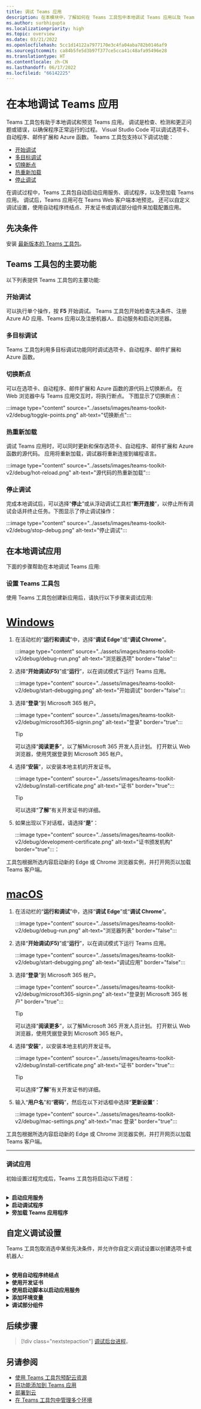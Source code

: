 ```yaml
---
title: 调试 Teams 应用
description: 在本模块中，了解如何在 Teams 工具包中本地调试 Teams 应用以及 Teams 工具包的主要功能
ms.author: surbhigupta
ms.localizationpriority: high
ms.topic: overview
ms.date: 03/21/2022
ms.openlocfilehash: 5cc1d14122a7977170e3c4fa04aba782b0146af9
ms.sourcegitcommit: ca84b5fe5d3b97f377ce5cca41c48afa95496e28
ms.translationtype: HT
ms.contentlocale: zh-CN
ms.lasthandoff: 06/17/2022
ms.locfileid: "66142225"
---
```

# <a name="debug-your-teams-app-locally"></a>在本地调试 Teams 应用

Teams 工具包有助于本地调试和预览 Teams 应用。 调试是检查、检测和更正问题或错误，以确保程序正常运行的过程。 Visual Studio Code 可以调试选项卡、自动程序、邮件扩展和 Azure 函数。 Teams 工具包支持以下调试功能：

* [开始调试](#start-debugging)
* [多目标调试](#multi-target-debugging)
* [切换断点](#toggle-breakpoints)
* [热重新加载](#hot-reload)
* [停止调试](#stop-debugging)  

在调试过程中，Teams 工具包自动启动应用服务、调试程序，以及旁加载 Teams 应用。 调试后，Teams 应用可在 Teams Web 客户端本地预览。 还可以自定义调试设置，使用自动程序终结点、开发证书或调试部分组件来加载配置应用。

## <a name="prerequisite"></a>先决条件

安装 [最新版本的 Teams 工具包](https://marketplace.visualstudio.com/items?itemName=TeamsDevApp.ms-teams-vscode-extension)。

## <a name="key-features-of-teams-toolkit"></a>Teams 工具包的主要功能

以下列表提供 Teams 工具包的主要功能:

### <a name="start-debugging"></a>开始调试

可以执行单个操作，按 **F5** 开始调试。 Teams 工具包开始检查先决条件、注册 Azure AD 应用、Teams 应用以及注册机器人、启动服务和启动浏览器。

### <a name="multi-target-debugging"></a>多目标调试

Teams 工具包利用多目标调试功能同时调试选项卡、自动程序、邮件扩展和 Azure 函数。

### <a name="toggle-breakpoints"></a>切换断点

可以在选项卡、自动程序、邮件扩展和 Azure 函数的源代码上切换断点。 在 Web 浏览器中与 Teams 应用交互时，将执行断点。 下图显示了切换断点：

   :::image type="content" source="../assets/images/teams-toolkit-v2/debug/toggle-points.png" alt-text="切换断点":::

### <a name="hot-reload"></a>热重新加载

调试 Teams 应用时，可以同时更新和保存选项卡、自动程序、邮件扩展和 Azure 函数的源代码。 应用将重新加载，调试器将重新连接到编程语言。

   :::image type="content" source="../assets/images/teams-toolkit-v2/debug/hot-reload.png" alt-text="源代码的热重新加载":::

### <a name="stop-debugging"></a>停止调试

完成本地调试后，可以选择“**停止**”或从浮动调试工具栏“**断开连接**”，以停止所有调试会话并终止任务。下图显示了停止调试操作：

   :::image type="content" source="../assets/images/teams-toolkit-v2/debug/stop-debug.png" alt-text="停止调试":::

## <a name="debug-your-app-locally"></a>在本地调试应用

下面的步骤帮助在本地调试 Teams 应用:

### <a name="set-up-your-teams-toolkit"></a>设置 Teams 工具包

使用 Teams 工具包创建新应用后，请执行以下步骤来调试应用:

# <a name="windows"></a>[Windows](#tab/Windows)

1. 在活动栏的“**运行和调试**”中，选择“**调试 Edge**”或“**调试 Chrome**”。

   :::image type="content" source="../assets/images/teams-toolkit-v2/debug/debug-run.png" alt-text="浏览器选项" border="false":::

1. 选择“**开始调试(F5)**”或“**运行**”，以在调试模式下运行 Teams 应用。

   :::image type="content" source="../assets/images/teams-toolkit-v2/debug/start-debugging.png" alt-text="开始调试" border="false":::

3. 选择“**登录**”到 Microsoft 365 帐户。

   :::image type="content" source="../assets/images/teams-toolkit-v2/debug/microsoft365-signin.png" alt-text="登录" border="true":::

   > [!TIP]
   > 可以选择“**阅读更多**”，以了解Microsoft 365 开发人员计划。 打开默认 Web 浏览器，使用凭据登录到 Microsoft 365 帐户。

4. 选择“**安装**”，以安装本地主机的开发证书。

    :::image type="content" source="../assets/images/teams-toolkit-v2/debug/install-certificate.png" alt-text="证书" border="true":::

   > [!TIP]
   > 可以选择“**了解**”有关开发证书的详细。

5. 如果出现以下对话框，请选择“**是**”：

    :::image type="content" source="../assets/images/teams-toolkit-v2/debug/development-certificate.png" alt-text="证书颁发机构" border="true":::：

工具包根据所选内容启动新的 Edge 或 Chrome 浏览器实例，并打开网页以加载 Teams 客户端。  

# <a name="macos"></a>[macOS](#tab/macOS)

1. 在活动栏的“**运行和调试**”中，选择“**调试 Edge**”或“**调试 Chrome**”。

   :::image type="content" source="../assets/images/teams-toolkit-v2/debug/debug-run.png" alt-text="浏览器列表" border="false":::

1. 选择“**开始调试(F5)**”或“**运行**”，以在调试模式下运行 Teams 应用。

   :::image type="content" source="../assets/images/teams-toolkit-v2/debug/start-debugging.png" alt-text="调试应用" border="false":::

3. 选择“**登录**”到 Microsoft 365 帐户。

   :::image type="content" source="../assets/images/teams-toolkit-v2/debug/microsoft365-signin.png" alt-text="登录到 Microsoft 365 帐户" border="true":::

   > [!TIP]
   > 可以选择“**阅读更多**”，以了解Microsoft 365 开发人员计划。 打开默认 Web 浏览器，使用凭据登录到 Microsoft 365 帐户。

4. 选择“**安装**”，以安装本地主机的开发证书。

    :::image type="content" source="../assets/images/teams-toolkit-v2/debug/install-certificate.png" alt-text="证书" border="true":::

   > [!TIP]
   > 可以选择“**了解**”有关开发证书的详细。

5. 输入“**用户名**”和“**密码**”，然后在以下对话框中选择“**更新设置**”：

    :::image type="content" source="../assets/images/teams-toolkit-v2/debug/mac-settings.png" alt-text="mac 登录" border="true":::

工具包根据所选内容启动新的 Edge 或 Chrome 浏览器实例，并打开网页以加载 Teams 客户端。

---

### <a name="debug-your-app"></a>调试应用

初始设置过程完成后，Teams 工具包将启动以下进程：

<br>

<details>
<summary><b>启动应用服务</b></summary>

运行 `.vscode/tasks.json` 中定义的任务，如下所示：

|  组件 |  任务名称  | Folder |
| --- | --- | --- |
|  Tab |  **启动前端** |  选项卡 |
|  自动程序或邮件扩展 |  **启动自动程序** |  自动程序 |
|  Azure Functions |  **启动后端** |  API |

下图显示了运行选项卡、自动程序或邮件扩展和 Azure 函数时，Visual Studio Code 上的“**输出****终端**”选项卡上的任务名称。

:::image type="content" source="../assets/images/teams-toolkit-v2/debug/Terminal.png" alt-text="启动应用服务":::

</details>
<details>
<summary><b>启动调试程序</b></summary>

启动在 `.vscode/launch.json` 中定义的调试配置，如下所示：

:::image type="content" source="../assets/images/teams-toolkit-v2/debug/launch-debuggers.png" alt-text="启动调试程序":::

下表列出了具有选项卡应用和自动程序应用项目的调试配置名称和类型：

|  组件 |  调试配置名称  | 调试配置类型 |
| --- | --- | --- |
|  Tab |  **连接到前端 (Edge)** 或  **连接到前端 (Chrome)**  |  pwa-msedge 或 pwa-chrome  |
|  自动程序或邮件扩展 |   **连接到自动程序** |  pwa 节点 |
| Azure Functions |   **连接到后端** |  pwa 节点 |

下表列出了具有自动程序应用（不含选项卡应用）项目的调试配置名称和类型：

|  组件 |  调试配置名称  | 调试配置类型  |
| --- | --- | --- |
|  自动程序或邮件扩展  | **启动自动程序 (Edge)** 或 **启动自动程序 (Chrome)**  |   pwa-msedge 或 pwa-chrome  |
|  自动程序或邮件扩展  |   **连接到自动程序** |  pwa 节点  |
|  Azure Functions |  **连接到后端** |  pwa 节点 |

</details>
<details>
<summary><b>旁加载 Teams 应用程序</b></summary>

配置“**连接到前端**”或“**启动自动程序**”，启动新的 Edge 或 Chrome 浏览器实例，并打开网页以加载 Teams 客户端。 加载 Teams 客户端后，Teams 会旁加载由Teams 应用，此应用由 [Microsoft Teams](https://teams.microsoft.com/l/app/>${localTeamsAppId}?installAppPackage=true&webjoin=true&${account-hint}) 启动配置中定义的旁加载 URL 控制。 当 Teams 客户端在 Web 浏览器中加载时，请选择“**添加**”或根据要求从下拉列表中选择一项。

   :::image type="content" source="../assets/images/teams-toolkit-v2/debug/hello-local-debug.png" alt-text="本地调试" border="true":::

   你的应用已添加到 Teams！

</details>

## <a name="customize-debug-settings"></a>自定义调试设置

Teams 工具包取消选中某些先决条件，并允许你自定义调试设置以创建选项卡或机器人:

<br>

<details>
<summary><b>使用自动程序终结点</b></summary>

1. 在 Visual Studio Code 设置中，清除 **确保 Ngrok 已安装并启动(ngrok)**。

1. 将 `.fx/configs/config.local.json` 中的 `siteEndpoint` 配置设置为终结点。

```json
{
    "bot": {
        "siteEndpoint": "https://your-bot-tunneling-url"
    }
}

```

:::image type="content" source="../assets/images/teams-toolkit-v2/debug/bot-endpoint.png" alt-text="自定义自动程序终结点":::

</details>

<details>
<summary><b>使用开发证书</b></summary>

1. 在 Visual Studio Code 设置中，清除 **确保开发证书受信任(devCert)**。

1. 将 `.fx/configs/config.local.json` 中的 `sslCertFile` 和 `sslKeyFile` 配置设置为证书文件路径和密钥文件路径。

```json
{
    "frontend": {
        "sslCertFile": "",
        "sslKeyFile": ""
    }
}
```

:::image type="content" source="../assets/images/teams-toolkit-v2/debug/development-certificate-customize.png" alt-text="自定义证书":::

</details>

<details>
<summary><b>使用启动脚本以启动应用服务</b></summary>

1. 对于选项卡，请在 `tabs/package.json`中更新 `dev:teamsfx` 脚本。

1. 对于自动程序或邮件扩展，请在 `bot/package.json` 中更新 `dev:teamsfx` 脚本。

1. 对于 Azure 函数，请在 `api/package.json` 中更新 `dev:teamsfx` 脚本，并为 TypeScript 更新 `watch:teamsfx` 脚本。

   > [!NOTE]
   > 当前不支持自定义选项卡、自动程序、邮件扩展应用和 Azure 函数端口。

</details>

<details>
<summary><b>添加环境变量</b></summary>

你可以将环境变量添加到选项卡、自动程序、邮件扩展和 Azure 函数的 `.env.teamsfx.local` 文件。 Teams 工具包加载添加的环境变量，以在本地调试期间启动服务。

 > [!NOTE]
 > 请确保在添加新环境变量后启动新的本地调试，因为环境变量不支持热重新加载。

</details>

<details>
<summary><b>调试部分组件</b></summary>

Teams 工具包利用 Visual Studio Code 多目标调试功能，同时调试选项卡、自动程序、邮件扩展和 Azure 函数。 可以更新 `.vscode/launch.json` 和 `.vscode/tasks.json` 来调试部分组件。 如果只想在 Azure 函数项目中调试选项卡和自动程序，请使用以下步骤：

1. 注释 **连接到自动程序**，**从 `.vscode/launch.json` 中的调试组件连接到后端**。

   ```json
   {
       "name": "Debug (Edge)",
        "configurations": [
           "Attach to Frontend (Edge)",
           // "Attach to Bot",
           // "Attach to Backend""
           ],
           "preLaunchTask": "Pre Debug Check & Start All",
           "presentation": {
               "group": "all",
               "order": 1
           },
           "stopAll": true

   }
   ```

2. 注释在 .vscode/tasks.json 中的“启动所有任务”中“**启动后端**”和“启动自动程序”。

   ```json
   {
                                           
       "label": "Start All",
       "dependsOn": [
           "Start Frontend",
             // "Start Backend",
             // "Start Bot"

         ]
              
   }
   ```

</details>

## <a name="next-step"></a>后续步骤

> [!div class="nextstepaction"]
> [调试后台进程](debug-background-process.md)。

## <a name="see-also"></a>另请参阅

* [使用 Teams 工具包预配云资源](provision.md)
* [将功能添加到 Teams 应用](add-capability.md)
* [部署到云](deploy.md)
* [在 Teams 工具包中管理多个环境](TeamsFx-multi-env.md)
